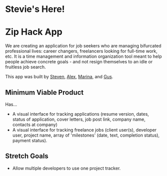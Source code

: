# Stevie's Here!

# Zip Hack App

We are creating an application for job seekers who are managing bifurcated professional lives: career changers, freelancers looking for full-time work, etc. It is a time management and information organization tool meant to help people achieve concrete goals - and not resign themselves to an idle or fruitless job search.

This app was built by [Steven](https://github.com/srpeltz), [Alex](https://github.com/DonmRe), [Marina](https://github.com/mlupin), and [Gus](https://github.com/gnordhielm).

## Minimum Viable Product

Has...

* A visual interface for tracking applications (resume version, dates, status of application, cover letters, job post link, company name, contacts at company)
* A visual interface for tracking freelance jobs (client user(s), developer user, project name, array of 'milestones' (date, text, completion status), payment status).

## Stretch Goals

* Allow multiple developers to use one project tracker.
